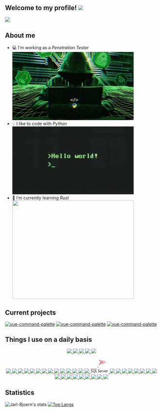 ## Welcome to my profile! <img src="https://user-images.githubusercontent.com/42378118/110234147-e3259600-7f4e-11eb-95be-0c4047144dea.gif" width="30">
<p align="left">
<!--  <a href="https://github.com/Jarl-Bjoern?tab=repositories&sort=stargazers">
    <img alt="total stars" title="Total stars on GitHub" src="https://custom-icon-badges.herokuapp.com/badge/dynamic/json?logo=star&color=000000&labelColor=4D4D4D&label=Stars&style=for-the-badge&query=%24.stars&url=https://api.github-star-counter.workers.dev/user/Jarl-Bjoern"/></a><a href="https://github.com/Jarl-Bjoern?tab=followers"><a href="https://github.com/Jarl-Bjoern?tab=followers">
    <img alt="followers" title="Follow me on Github" src="https://custom-icon-badges.herokuapp.com/github/followers/Jarl-Bjoern?color=000000&labelColor=4D4D4D&style=for-the-badge&logo=github&label=Followers&logoColor=white"/></a>
-->
    <img src="https://komarev.com/ghpvc/?username=Jarl-Bjoern&color=000000&style=for-the-badge">
</p>
<!--<br><img src="https://media.tenor.com/wa6oTC6T3EAAAAAC/ragnarskol.gif" width=300> -->

## About me
- 💻 I'm working as a *Penetration Tester*
<br><img src="https://github.com/Jarl-Bjoern/Jarl-Bjoern/blob/main/Gif/hacker-python.gif" width=400>
- 💡 I like to code with *Python*
<br><img src="https://github.com/Jarl-Bjoern/Jarl-Bjoern/blob/main/Gif/hello-world.gif" width=400>
- 📖 I’m currently learning *Rust*
<br><img src="https://media.tenor.com/5ry-200hErMAAAAd/hacker-hacker-man.gif" width=400 height=325>


## Current projects
[![vue-command-palette](https://svg.bookmark.style/api?url=https://github.com/Jarl-Bjoern/yggdrasil&mode=dark&style=horizontal)](https://github.com/Jarl-Bjoern/yggdrasil)
[![vue-command-palette](https://svg.bookmark.style/api?url=https://github.com/Jarl-Bjoern/tyr&mode=dark&style=horizontal)](https://github.com/Jarl-Bjoern/tyr)
[![vue-command-palette](https://svg.bookmark.style/api?url=https://github.com/Jarl-Bjoern/einherjer&mode=dark&style=horizontal)](https://github.com/Jarl-Bjoern/einherjer)

## Things I use on a daily basis
<p align="center">
    <a href="https://github.com/harish-sethuraman/readme-components">
        <img  src="https://readme-components.vercel.app/api?component=logo&fill=black&logo=docker">
    </a>
    <a href="https://github.com/harish-sethuraman/readme-components">
        <img  src="https://readme-components.vercel.app/api?component=logo&fill=black&logo=github">
    </a>
    <a href="https://github.com/harish-sethuraman/readme-components">
        <img  src="https://readme-components.vercel.app/api?component=logo&fill=black&logo=linux">
    </a>
    <a href="https://github.com/harish-sethuraman/readme-components">
        <img  src="https://readme-components.vercel.app/api?component=logo&fill=black&logo=python">
    </a>
    <a href="https://github.com/harish-sethuraman/readme-components">
        <img  src="https://readme-components.vercel.app/api?component=logo&fill=black&logo=windows">
    </a>
</p>
<p align="center">
    <a href="https://www.alpinelinux.org/">
        <img src="https://www.vectorlogo.zone/logos/alpinelinux/alpinelinux-ar21.svg" width="160">
    </a>
    <a href="https://www.atlassian.com/">
        <img src="https://upload.wikimedia.org/wikipedia/commons/thumb/4/4d/Atlassian-logo.svg/1280px-Atlassian-logo.svg.png" width="160">
    </a>
    <a href="https://almalinux.org/">
        <img src="https://raw.githubusercontent.com/wappalyzer/wappalyzer/master/src/drivers/webextension/images/icons/AlmaLinux.svg" width="60">
    </a>
    <a href="https://en.wikipedia.org/wiki/Bash_(Unix_shell)">
        <img src="https://www.vectorlogo.zone/logos/gnu_bash/gnu_bash-ar21.svg" width="120">
    </a>
    <a href="https://www.microsoft.com/en/microsoft-365/excel">
        <img src="https://upload.wikimedia.org/wikipedia/commons/thumb/3/34/Microsoft_Office_Excel_%282019%E2%80%93present%29.svg/2203px-Microsoft_Office_Excel_%282019%E2%80%93present%29.svg.png" width="60">
    </a>
    <a href="https://www.exploit-db.com/">
        <img src="https://gitlab.com/uploads/-/system/project/avatar/11903608/kali-exploitdb.png" width="60">
    </a>
    <a href="https://blackarch.org/">
        <img src="https://i.pinimg.com/474x/3c/22/20/3c222092882bee7ef18fa5be84ef2e1b--linux-open-source.jpg" width="60">
    </a>
    <a href="https://www.hackthebox.com/">
        <img src="https://ctftime.org/media/team/Cube-Icon_RGB_1024.png" width="120">
    </a>
    <a href="https://www.centos.org/">
        <img src="https://raw.githubusercontent.com/maxogden/hexbin/gh-pages/vector/centos.svg" width="60">
    </a>
    <a href="https://www.debian.org/index.html">
        <img src="https://raw.githubusercontent.com/maxogden/hexbin/gh-pages/vector/debian.svg" width="60">
    </a>
    <a href="https://fedoraproject.org/en/">
        <img src="https://www.vectorlogo.zone/logos/getfedora/getfedora-ar21.svg" width="160">
    </a>
    <a href="https://www.greenbone.net/">
        <img src="https://greenbone.github.io/docs/latest/_static/logo.svg" width="60">
    </a>
    <a href="https://www.kali.org/">
        <img src="https://upload.wikimedia.org/wikipedia/commons/thumb/2/2b/Kali-dragon-icon.svg/2048px-Kali-dragon-icon.svg.png" width="80">
    </a>
    <a href="https://www.metasploit.com/">
        <img src="https://www.kali.org/tools/metasploit-framework/images/metasploit-framework-logo.svg" width="60">
    </a>
    <a href="https://www.microsoft.com/en/sql-server">
        <img src="https://raw.githubusercontent.com/cncf/landscape/master/hosted_logos/microsoft-sql-server.svg" width="60">
    </a>
    <a href="https://www.mysql.com/">
        <img src="https://upload.wikimedia.org/wikipedia/de/thumb/1/1f/Logo_MySQL.svg/1280px-Logo_MySQL.svg.png" width="80">
    </a>
    <a href="https://www.tenable.com/">
        <img src="https://upload.wikimedia.org/wikipedia/commons/thumb/c/c1/Nessus-Professional-FullColor-RGB.svg/768px-Nessus-Professional-FullColor-RGB.svg.png" width="160">
    </a>
    <a href="https://nmap.org/">
        <img src="https://nmap.org/images/nmap-logo-256x256.png" width="60">
    </a>
    <a href="https://www.parrotsec.org/">
        <img src="https://jessehirsh.com/content/images/size/w960/2020/08/Parrot_Logo.png" width="60">
    </a>
    <a href="https://www.proxmox.com/en">
        <img src="https://upload.wikimedia.org/wikipedia/en/2/25/Proxmox-VE-logo.svg" width="160">
    </a>
    <a href="https://www.raspberrypi.com/software/">
        <img src="https://upload.wikimedia.org/wikipedia/de/thumb/c/cb/Raspberry_Pi_Logo.svg/1200px-Raspberry_Pi_Logo.svg.png" width="60">
    </a>
    <a href="https://www.redhat.com/en">
        <img src="https://www.vectorlogo.zone/logos/redhat/redhat-icon.svg" width="60">
    </a>
    <a href="https://rockylinux.org/">
        <img src="https://vectorwiki.com/images/6V0CU__rocky-linux-wordmark.svg" width="160">
    </a>
    <a href="https://en.wikipedia.org/wiki/Secure_Shell">
        <img src="https://cdn-icons-png.flaticon.com/512/5261/5261911.png" width="60">
    </a>
    <a href="https://snyk.io/en/">
        <img src="https://res.cloudinary.com/snyk/image/upload/v1537345897/press-kit/brand/logo-vertical-black.png" width="90">
    </a>
    <a href="https://stackoverflow.com/">
        <img src="https://www.vectorlogo.zone/logos/stackoverflow/stackoverflow-official.svg" width="160">
    </a>
    <a href="https://www.suse.com/">
        <img src="https://www.vectorlogo.zone/logos/suse/suse-ar21.svg" width="160">
    </a>
    <a href="https://ubuntu.com/">
        <img src="https://www.vectorlogo.zone/logos/ubuntu/ubuntu-icon.svg" width="60">
    </a>
    <a href="https://visualstudio.microsoft.com/de/">
        <img src="https://upload.wikimedia.org/wikipedia/commons/thumb/c/cd/Visual_Studio_2017_Logo.svg/1024px-Visual_Studio_2017_Logo.svg.png" width="60">
    </a>
    <a href="https://code.visualstudio.com/">
        <img src="https://cdn.freebiesupply.com/logos/thumbs/2x/visual-studio-code-logo.png" width="60">
    </a>
    <a href="https://www.vmware.com/">
        <img src="https://upload.wikimedia.org/wikipedia/commons/1/11/VMware_logo.svg" width="150">
    </a>
    <a href="https://www.microsoft.com/en/microsoft-365/word?activetab=tabs%3Afaqheaderregion3&market=af">
        <img src="https://upload.wikimedia.org/wikipedia/commons/thumb/f/fd/Microsoft_Office_Word_%282019%E2%80%93present%29.svg/1200px-Microsoft_Office_Word_%282019%E2%80%93present%29.svg.png" width="60">
    </a>
</p>

## Statistics
![Jarl-Bjoern's stats](https://github-readme-stats.vercel.app/api?username=Jarl-Bjoern&hide=issues&show_icons=true&theme=dark&bg_color=0A0A0A)
[![Top Langs](https://github-readme-stats.vercel.app/api/top-langs/?username=Jarl-Bjoern&layout=compact&theme=dark&bg_color=0A0A0A)](https://github.com/anuraghazra/github-readme-stats)
<!--
<a href="https://github.com/Jarl-Bjoern?tab=followers">
    <img src="https://img.shields.io/github/followers/Jarl-Bjoern?tab=followers?label=blue&logo=github&style=for-the-badge" alt="GitHub badge" />
</a>
-->

<!--

Here are some ideas to get you started:

- 🔭 I’m currently working on ...
- 🌱 I’m currently learning ...
- 👯 I’m looking to collaborate on ...
- 🤔 I’m looking for help with ...
- 💬 Ask me about ...
- 📫 How to reach me: ...
- 😄 Pronouns: ...
- ⚡ Fun fact: ...
-->
